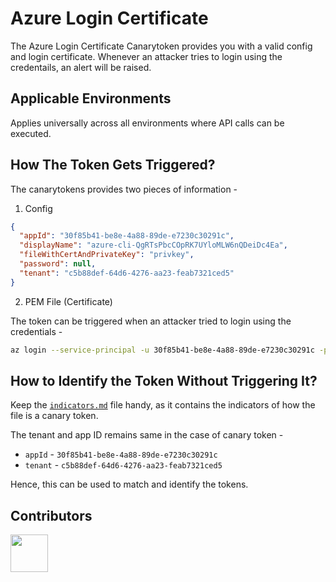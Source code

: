 # Azure Login Certificate
The Azure Login Certificate Canarytoken provides you with a valid config and login certificate. Whenever an attacker tries to login using the credentails, an alert will be raised.

## Applicable Environments
Applies universally across all environments where API calls can be executed.

## How The Token Gets Triggered?
The canarytokens provides two pieces of information - 
1. Config
```json
{
  "appId": "30f85b41-be8e-4a88-89de-e7230c30291c",
  "displayName": "azure-cli-QgRTsPbcCOpRK7UYloMLW6nQDeiDc4Ea",
  "fileWithCertAndPrivateKey": "privkey",
  "password": null,
  "tenant": "c5b88def-64d6-4276-aa23-feab7321ced5"
}
```
2. PEM File (Certificate)

The token can be triggered when an attacker tried to login using the credentials - 
```bash
az login --service-principal -u 30f85b41-be8e-4a88-89de-e7230c30291c -p ~/Downloads/canary.pem --tenant c5b88def-64d6-4276-aa23-feab7321ced5
```

## How to Identify the Token Without Triggering It?
Keep the [`indicators.md`](../indicators.md) file handy, as it contains the indicators of how the file is a canary token. <!-- Do not delete this line -->

The tenant and app ID remains same in the case of canary token - 
* `appId` - `30f85b41-be8e-4a88-89de-e7230c30291c`
* `tenant` - `c5b88def-64d6-4276-aa23-feab7321ced5`

Hence, this can be used to match and identify the tokens.

## Contributors
[<img src="https://github.com/0xcardinal.png" style="width:60px; height:60px;"/>](https://github.com/0xcardinal)